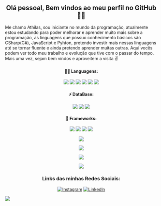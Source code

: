 <h2 align="center">Olá pessoal, Bem vindos ao meu perfil no GitHub 👋😄</h2>

<p>Me chamo Athilas, sou iniciante no mundo da programação, atualmente estou estudando para poder melhorar e aprender muito mais sobre a programação, as linguagens que possuo conhecimento básicos são CSharp(C#), JavaScript e Pyhton, pretendo investir mais nessas linguagens até se tornar fluente e ainda pretendo aprender muitas outras. Aqui vocês podem ver todo meu trabalho e evolução que tive com o passar do tempo. Mais uma vez, sejam bem vindos e aproveitem a visita ✌️</p>


<h4 align="center">👨‍💻 Languagens:</h4>

<p align="center">
  <img src="https://img.shields.io/badge/HTML5-E34F26?style=for-the-badge&logo=html5&logoColor=white">  <img src="https://img.shields.io/badge/CSS3-1572B6?style=for-the-badge&logo=css3&logoColor=white">  <img src="https://img.shields.io/badge/JavaScript-F7DF1E?style=for-the-badge&logo=javascript&logoColor=black">  <img src="https://img.shields.io/badge/C%23-239120?style=for-the-badge&logo=c-sharp&logoColor=white"> <img src="https://img.shields.io/badge/Python-3776AB?style=for-the-badge&logo=python&logoColor=white">   <img src="https://img.shields.io/badge/TypeScript-007ACC?style=for-the-badge&logo=typescript&logoColor=white">
</p>

<h4 align="center">⚡ DataBase:</h4>

<p align="center">
  <img src="https://img.shields.io/badge/MariaDB-003545?style=for-the-badge&logo=mariadb&logoColor=white">   <img src="https://img.shields.io/badge/MySQL-00000F?style=for-the-badge&logo=mysql&logoColor=white">   <img src="https://img.shields.io/badge/SQLite-07405E?style=for-the-badge&logo=sqlite&logoColor=white" />
</p>

<h4 align="center">🚀 Frameworks:</h4>

<p align="center">
  <img src="https://img.shields.io/badge/Node.js-339933?style=for-the-badge&logo=nodedotjs&logoColor=white" />   <img src="https://img.shields.io/badge/React-20232A?style=for-the-badge&logo=react&logoColor=61DAFB" />   <img src="https://img.shields.io/badge/next.js-000000?style=for-the-badge&logo=nextdotjs&logoColor=white" />   <img src="https://img.shields.io/badge/Sass-CC6699?style=for-the-badge&logo=sass&logoColor=white" />
</p>

<p align="center">
  <img src="https://komarev.com/ghpvc/?username=Athilas-Silva">
</p>
 
<p align="center">
  <img src="https://github-profile-trophy.vercel.app/?username=Athilas-Silva&theme=dracula&row=2&no-bg=true&column=3&margin-w=15&margin-h=15" />
</p>
 
<p align="center">
  <img src="https://github-readme-stats.vercel.app/api/top-langs/?username=Athilas-Silva&layout=compact&theme=react&langs_count=10">
</p>

<p align="center">
  <img src="https://github-readme-stats.vercel.app/api?username=Athilas-Silva&theme=react&show_icons=true">
</p>

<h3 align="center">Links das minhas Redes Sociais:</h3>

<p align="center">
  <a href="https://www.instagram.com/athilassilva/"><img src="https://img.shields.io/badge/Instagram-E4405F?style=for-the-badge&logo=instagram&logoColor=white" alt="Instagram"/></a>
  <a href="https://www.linkedin.com/in/athilas-soares-silva-204541206/"><img src="https://img.shields.io/badge/LinkedIn-0077B5?style=for-the-badge&logo=linkedin&logoColor=white" alt="Linkedln"/></a>
</p>

![](https://hit.yhype.me/github/profile?user_id=71888055)

<!--
**Athilas-Silva/athilas-silva** is a ✨ _special_ ✨ repository because its `README.md` (this file) appears on your GitHub profile.

Here are some ideas to get you started:

- 🔭 I’m currently working on ...
- 🌱 I’m currently learning ...
- 👯 I’m looking to collaborate on ...
- 🤔 I’m looking for help with ...
- 💬 Ask me about ...
- 📫 How to reach me: ...
- 😄 Pronouns: ...
- ⚡ Fun fact: ...
### Hi there 👋
-->
